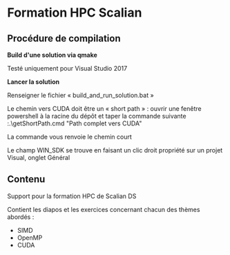 # Formation HPC Scalian

## Procédure de compilation
**Build d'une solution via qmake**

Testé uniquement pour Visual Studio 2017

**Lancer la solution**

Renseigner le fichier « build_and_run_solution.bat »

Le chemin vers CUDA doit être un « short path » : 
ouvrir une fenêtre powershell à la racine du dépôt et taper la commande suivante :.\getShortPath.cmd "Path complet  vers CUDA"

La commande vous renvoie le chemin court

Le champ WIN_SDK se trouve en faisant un clic droit propriété sur un projet Visual, onglet Général

## Contenu

Support pour la formation HPC de Scalian DS

Contient les diapos et les exercices concernant chacun des thèmes abordés :
- SIMD
- OpenMP
- CUDA